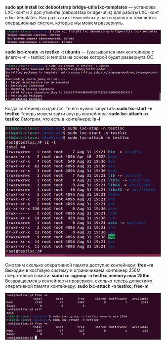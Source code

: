 **sudo apt install lxc debootstrap bridge-utils lxc-templates** — установка LXC-конт и 2 доп утилиты (debootstap bridge-utils) для работы LXC-конт и lxc-templates. Как раз в этих темплейтах у нас и хранятся темплейты операционных систем, которые мы можем развернуть.

![установкка](install.png)

**sudo lxc-create -n testlxc -t ubuntu** — (указывается имя контейнера с флагом -n - testlxc) и templat на основе которой будет развернута ОС.

![создание_контейнера](create_dock.png)

Когда контейнер создастся, то его нужно запустить:**sudo lxc-start –n testlxc**
Теперь можем зайти внутрь контейнера: **sudo lxc-attach -n testlxc**
Смотрим, что есть в контейнере: **ls -l**

![запуск](launch.png)

Смотрим сколько оперативной памяти доступно контейнеру: **free –m**
Выходим в хостовую систему и ограничиваем контейнер 256M оперативной памяти: **sudo lxc-cgroup -n testlxc memory.max 256m**
Возвращаемся в контейнер и проверяем, сколько теперь допустимо оперативной памяти контейнеру: **sudo lxc-attach -n testlxc; free-m**

![меняем память](fexing_mamury.png)

